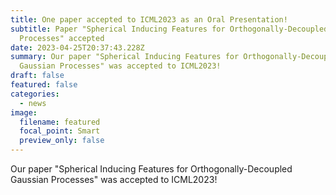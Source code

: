 ```yaml
---
title: One paper accepted to ICML2023 as an Oral Presentation!
subtitle: Paper "Spherical Inducing Features for Orthogonally-Decoupled Gaussian
  Processes" accepted
date: 2023-04-25T20:37:43.228Z
summary: Our paper "Spherical Inducing Features for Orthogonally-Decoupled
  Gaussian Processes" was accepted to ICML2023!
draft: false
featured: false
categories:
  - news
image:
  filename: featured
  focal_point: Smart
  preview_only: false
---
```

Our paper "Spherical Inducing Features for Orthogonally-Decoupled Gaussian Processes" was accepted to ICML2023!
